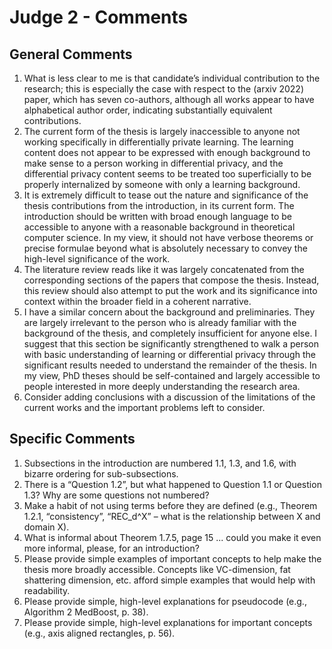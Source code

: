 # Judge 2 - Comments
## General Comments
1. What is less clear to me is that candidate’s individual contribution to the research; this is especially the case with respect to the (arxiv 2022) paper, which has seven co-authors, although all works appear to have alphabetical author order, indicating substantially equivalent contributions.
2. The current form of the thesis is largely inaccessible to anyone not working specifically in differentially private learning. The learning content does not appear to be expressed with enough background to make sense to a person working in differential privacy, and the differential privacy content seems to be treated too superficially to be properly internalized by someone with only a learning background.
3. It is extremely difficult to tease out the nature and significance of the thesis contributions from the introduction, in its current form. The introduction should be written with broad enough language to be accessible to anyone with a reasonable background in theoretical computer science. In my view, it should not have verbose theorems or precise formulae beyond what is absolutely necessary to convey the high-level significance of the work.
4. The literature review reads like it was largely concatenated from the corresponding sections of the papers that compose the thesis. Instead, this review should also attempt to put the work and its significance into context within the broader field in a coherent narrative.
5. I have a similar concern about the background and preliminaries. They are largely irrelevant to the person who is already familiar with the background of the thesis, and completely insufficient for anyone else. I suggest that this section be significantly strengthened to walk a person with basic understanding of learning or differential privacy through the significant results needed to understand the remainder of the thesis. In my view, PhD theses should be self-contained and largely accessible to people interested in more deeply understanding the research area.
6. Consider adding conclusions with a discussion of the limitations of the current works and the important problems left to consider.

## Specific Comments
1. Subsections in the introduction are numbered 1.1, 1.3, and 1.6, with bizarre ordering for sub-subsections. 
2. There is a “Question 1.2”, but what happened to Question 1.1 or Question 1.3? Why are some questions not numbered?
3. Make a habit of not using terms before they are defined (e.g., Theorem 1.2.1, “consistency”, “REC_d^X” – what is the relationship between X and domain X).
4. What is informal about Theorem 1.7.5, page 15 ... could you make it even more
informal, please, for an introduction?
5. Please provide simple examples of important concepts to help make the thesis more broadly accessible. Concepts like VC-dimension, fat shattering dimension, etc. afford simple examples that would help with readability.
6. Please provide simple, high-level explanations for pseudocode (e.g., Algorithm 2 MedBoost, p. 38).
7. Please provide simple, high-level explanations for important concepts (e.g., axis aligned rectangles, p. 56).


